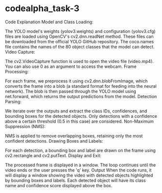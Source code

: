 # codealpha_task-3
Code Explanation
Model and Class Loading:

The YOLO model's weights (yolov3.weights) and configuration (yolov3.cfg) files are loaded using OpenCV's cv2.dnn.readNet method. These files can be downloaded from the official YOLO GitHub repository.
The coco.names file contains the names of the 80 object classes that the model can detect.
Video Capture:

The cv2.VideoCapture function is used to open the video file (video.mp4). You can also use 0 as an argument to access the webcam.
Frame Processing:

For each frame, we preprocess it using cv2.dnn.blobFromImage, which converts the frame into a blob (a standard format for feeding into the neural network).
The blob is then passed through the YOLO model using net.forward, which returns the output predictions from the model.
Detection Parsing:

We iterate over the outputs and extract the class IDs, confidences, and bounding boxes for the detected objects. Only detections with a confidence above a certain threshold (0.5 in this case) are considered.
Non-Maximum Suppression (NMS):

NMS is applied to remove overlapping boxes, retaining only the most confident detections.
Drawing Boxes and Labels:

For each detection, a bounding box and label are drawn on the frame using cv2.rectangle and cv2.putText.
Display and Exit:

The processed frame is displayed in a window. The loop continues until the video ends or the user presses the 'q' key.
Output
When the code runs, it will display a window showing the video with detected objects highlighted by bounding boxes and labels. Each detected object will have its class name and confidence score displayed above the box.
